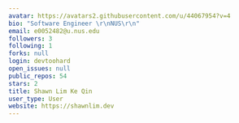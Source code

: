 ```yaml
---
avatar: https://avatars2.githubusercontent.com/u/44067954?v=4
bio: "Software Engineer \r\nNUS\r\n"
email: e0052482@u.nus.edu
followers: 3
following: 1
forks: null
login: devtoohard
open_issues: null
public_repos: 54
stars: 2
title: Shawn Lim Ke Qin
user_type: User
website: https://shawnlim.dev
---
```

